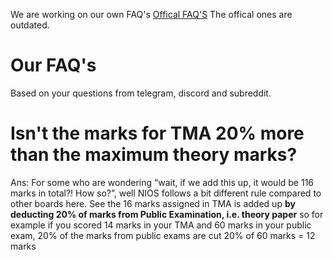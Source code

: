 We are working on our own FAQ's
[Offical FAQ'S](https://sdmis.nios.ac.in/home/faqs) The offical ones are outdated.

# Our FAQ's
Based on your questions from telegram, discord and subreddit.

# Isn't the marks for TMA 20% more than the maximum theory marks?
Ans: For some who are wondering “wait, if we add this up, it would be 116 marks in total?! How so?”, well NIOS follows a bit different rule compared to other boards here. See the 16 marks assigned in TMA is added up **by deducting 20% of marks from Public Examination, i.e. theory paper** so for example if you scored 14 marks in your TMA and 60 marks in your public exam, 20% of the marks from public exams are cut
20%  of 60 marks = 12 marks

  


